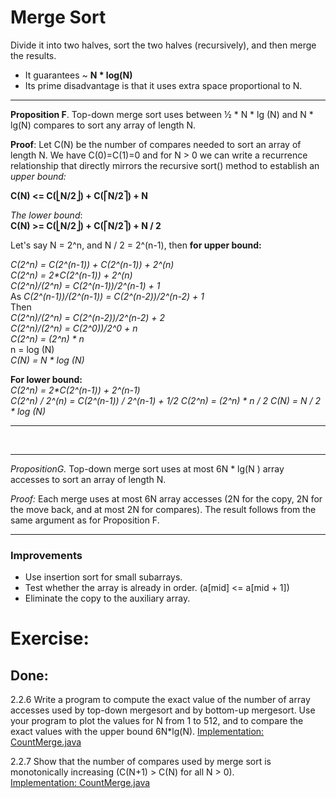# Merge Sort

Divide it into two halves, sort the two halves (recursively),
and then merge the results.

- It guarantees ~ **N * log(N)**
- Its prime disadvantage is that it uses extra space proportional to N.

___
__Proposition F__. Top-down merge sort uses between 1⁄2 * N * lg (N) and
N * lg(N) compares to sort any array of length N.

__Proof__: Let C(N) be the number of compares needed to sort an array of length N.
We have C(0)=C(1)=0 and for N > 0 we can write a recurrence relationship that
directly mirrors the recursive sort() method to establish an
_upper bound:_

**C(N) <= C(⎣N/2⎦) + C(⎡N/2⎤) + N**

_The lower bound_:  
**C(N) >= C(⎣N/2⎦) + C(⎡N/2⎤) + N / 2**

Let's say N = 2^n, and N / 2 = 2^(n-1), then **for upper bound:**

_C(2^n) = C(2^(n-1)) + C(2^(n-1)) + 2^(n)_   
_C(2^n) = 2*C(2^(n-1)) + 2^(n)_  
_C(2^n)/(2^n) = C(2^(n-1))/2^(n-1) + 1_  
As _C(2^(n-1))/(2^(n-1)) = C(2^(n-2))/2^(n-2) + 1_  
Then  
_C(2^n)/(2^n) = C(2^(n-2))/2^(n-2) + 2_  
_C(2^n)/(2^n) = C(2^0))/2^0 + n_  
_C(2^n) = (2^n) * n_  
n = log (N)  
_C(N) = N * log (N)_

**For lower bound:**  
_C(2^n) = 2*C(2^(n-1)) + 2^(n-1)_  
_C(2^n) / 2^(n) = C(2^(n-1)) / 2^(n-1) + 1/2_
_C(2^n) = (2^n) * n / 2_
_C(N) = N / 2 * log (N)_
***

<br/>

---
_PropositionG._ Top-down merge sort uses at most 6N * lg(N )
array accesses to sort an array of length N.

_Proof:_ Each merge uses at most 6N array accesses
(2N for the copy, 2N for the move back, and at most 2N for compares).
The result follows from the same argument as for Proposition F.
***

### Improvements

- Use insertion sort for small subarrays.
- Test whether the array is already in order. (a[mid] <= a[mid + 1])
- Eliminate the copy to the auxiliary array.

# Exercise:

## Done:

2.2.6 Write a program to compute the exact value of the number of array accesses used by
top-down mergesort and by bottom-up mergesort.
Use your program to plot the values for N from 1 to 512, and to compare the exact values
with the upper bound 6N*lg(N).
[Implementation: CountMerge.java](./exercises/CountMerge.java)

2.2.7 Show that the number of compares used by merge sort is monotonically increasing
(C(N+1) > C(N) for all N > 0).  
[Implementation: CountMerge.java](./exercises/CountMerge.java)
